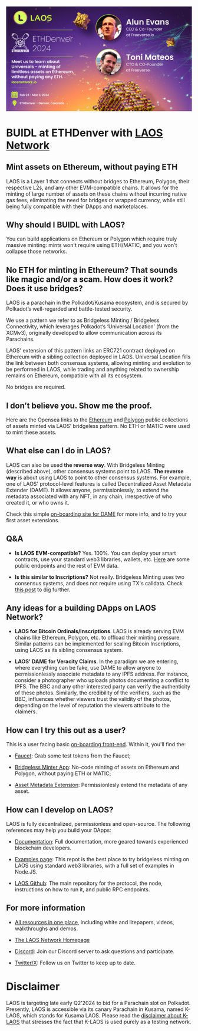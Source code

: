 ![LAOS_ETHDenver](../imgs/LAOS_ETHDenver.jpg)
# BUIDL at ETHDenver with [**LAOS Network**](https://laosnetwork.io) 

## Mint assets on Ethereum, without paying ETH

LAOS is a Layer 1 that connects without bridges to Ethereum, Polygon, their respective L2s, and any other EVM-compatible chains. It allows for the minting of large number of assets on these chains without incurring native gas fees, eliminating the need for bridges or wrapped currency, while still being fully compatible with their DApps and marketplaces.

## Why should I BUIDL with LAOS?

You can build applications on Ethereum or Polygon which require truly massive minting: mints won't require using ETH/MATIC, and you won't collapse those networks.


## No ETH for minting in Ethereum? That sounds like magic and/or a scam. How does it work? Does it use bridges?

LAOS is a parachain in the Polkadot/Kusama ecosystem, and is secured by Polkadot’s well-regarded and battle-tested security.

We use a pattern we refer to as Bridgeless Minting / Bridgeless Connectivity, which leverages Polkadot’s ‘Universal Location’ (from the XCMv3), originally developed to allow communication across its Parachains. 

LAOS' extension of this pattern links an ERC721 contract deployed on Ethereum with a sibling collection deployed in LAOS. Universal Location fills the link between both consensus systems, allowing minting and evolution to be performed in LAOS, while trading and anything related to ownership remains on Ethereum, compatible with all its ecosystem. 

No bridges are required.

## I don’t believe you. Show me the proof.

Here are the Opensea links to the [Ethereum](https://opensea.io/collection/eth-laos-bridgeless-minting) and [Polygon](https://opensea.io/collection/universal-polygon-collection) public collections of assets minted via LAOS' bridgeless pattern. No ETH or MATIC were used to mint these assets.


## What else can I do in LAOS?

LAOS can also be used **the reverse way**. With Bridgeless Minting (described above), other consensus systems point to LAOS. **The reverse way** is about using LAOS to point to other consensus systems. For example, one of LAOS' protocol-level features is called Decentralized Asset Metadata Extender (DAME). It allows anyone, permissionlessly, to extend the metadata associated with any NFT, in any chain, irrespective of who created it, or who owns it.

Check this simple [on-boarding site for DAME](https://apps.klaos.io/extend) for more info, and to try your first asset extensions.

## Q&A

* **Is LAOS EVM-compatible?**  Yes. 100%. You can deploy your smart contracts, use your standard web3 libraries, wallets, etc. [Here](https://app.gitbook.com/o/Che3PkDSFGGaCerv2hS8/s/HUKiUao8hGUgferucKd9/introduction/laos-and-k-laos) are some public endpoints and the rest of EVM data.

* **Is this similar to Inscriptions?** Not really. Bridgeless Minting uses two consensus systems, and does not require using TX's calldata. Check [this post](https://medium.com/laosnetwork/introducing-universals-assets-minted-via-bridgeless-patterns-in-any-blockchain-6265e2313e5a) to dig further.  


## Any ideas for a building DApps on LAOS Network?

* **LAOS for Bitcoin Ordinals/Inscriptions**. LAOS is already serving EVM chains like Ethereum, Polygon, etc. to offload their minting pressure. Similar patterns can be implemented for scaling Bitcoin Inscriptions, using LAOS as its sibling consensus system.

* **LAOS' DAME for Veracity Claims**. In the paradigm we are entering, where everything can be fake, use DAME to allow anyone to permissionlessly associate  metadata to any IPFS address. For instance, consider a photographer who uploads photos documenting a conflict to IPFS. The BBC and any other interested party can verify the authenticity of these photos. Similarly, the credibility of the verifiers, such as the BBC, influences whether viewers trust the validity of the photos, depending on the level of reputation the viewers attribute to the claimers.


## How can I try this out as a user?

This is a user facing basic [on-boarding front-end](https://apps.klaos.io/). Within it, you'll find the:

- [Faucet](https://apps.klaos.io/faucet): Grab some test tokens from the Faucet;

- [Bridgeless Minter App](https://apps.klaos.io/): No-code minting of assets on Ethereum and Polygon, without paying ETH or MATIC;

- [Asset Metadata Extension](https://apps.klaos.io/extend): Permissionlesly extend the metadata of any asset.

## How can I develop on LAOS?

LAOS is fully decentralized, permissionless and open-source. The following references may help you build your DApps:

- [Documentation](https://docs.laosnetwork.io/): Full documentation, more geared towards experienced blockchain developers.

- [Examples page](https://github.com/freeverseio/laos-examples): This repot is the best place to try bridgeless minting on LAOS using standard web3 libraries, with a full set of examples in Node.JS.

- [LAOS Github](https://github.com/freeverseio/laos): The main repository for the protocol, the node, instructions on how to run it, and public RPC endpoints.

## For more information

- [All resources in one place](https://docs.laosnetwork.io/introduction/resources), including white and litepapers, videos, walkthroughs and demos.

- [The LAOS Network Homepage](https://laosnetwork.io/)

- [Discord](https://discord.gg/gZcxsJcdPy): Join our Discord server to ask questions and participate.

- [Twitter/X](https://twitter.com/laosnetwork): Follow us on Twitter to keep up to date.


# Disclaimer

LAOS is targeting late early Q2'2024 to bid for a Parachain slot on Polkadot. 
Presently, LAOS is accessible via its canary Parachain in Kusama, named K-LAOS, which stands for Kusama LAOS.
Please read the [disclaimer about K-LAOS](https://www.laosfoundation.io/disclaimer-klaos) that stresses the fact
that K-LAOS is used purely as a testing network.
